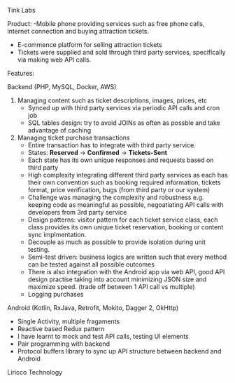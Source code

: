 Tink Labs

Product:
-Mobile phone providing services such as free phone calls, internet connection and buying attraction tickets.
- E-commence platform for selling attraction tickets
- Tickets were supplied and sold through third party services, specifically via making web API calls.

Features:

Backend (PHP, MySQL, Docker, AWS)
1. Managing content such as ticket descriptions, images, prices, etc
	- Synced up with third party services via periodic API calls and cron job
	- SQL tables design: try to avoid JOINs as often as possble and take advantage of caching
2. Managing ticket purchase transactions
	-  Entire transaction has to integrate with third party service. 
	- States: **Reserved** -> **Confirmed** -> **Tickets-Sent**
	- Each state has its own unique responses and requests based on third party
	- High complexity integrating different third party services as each has their own convention such as booking required information, tickets format, price verification, bugs (from third party or our system)
	- Challenge was managing the complexity and robustness e.g. keeping code as meaningful as possible, negoatiating API calls with developers from 3rd party service
	- Design patterns: visitor pattern for each ticket service class, each class provides its own unique ticket reservation, booking or content sync implmentation.
	- Decouple as much as possible to provide isolation during unit testing.
	- Semi-test driven: business logics are written such that every method can be tested against all possible outcomes
	- There is also integration with the Android app via web API, good API design practise taking into account minimizing JSON size and maximize speed. (trade off between 1 API call vs multiple)
	- Logging purchases

Android (Kotlin, RxJava, Retrofit, Mokito, Dagger 2, OkHttp)
- Single Activity, multiple fragaments
- Reactive based Redux pattern
- I have learnt to mock and test API calls, testing UI elements
- Pair programming with backend
- Protocol buffers library to sync up API structure between backend and Android

Liricco Technology



<!--stackedit_data:
eyJoaXN0b3J5IjpbLTY4NTk3NDAzMCwxMTYxNTI1MDQ4XX0=
-->